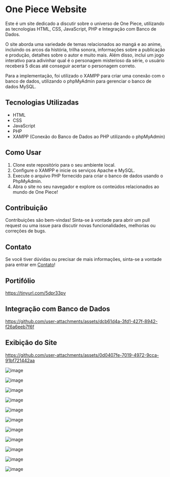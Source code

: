 # One Piece Website

Este é um site dedicado a discutir sobre o universo de One Piece, utilizando as tecnologias HTML, CSS, JavaScript, PHP e Integração com Banco de Dados.

O site aborda uma variedade de temas relacionados ao mangá e ao anime, incluindo os arcos da história, trilha sonora, informações sobre a publicação e produção, detalhes sobre o autor e muito mais. Além disso, inclui um jogo interativo para adivinhar qual é o personagem misterioso da série, o usuário receberá 5 dicas até conseguir acertar o personagem correto.

Para a implementação, foi utilizado o XAMPP para criar uma conexão com o banco de dados, utilizando o phpMyAdmin para gerenciar o banco de dados MySQL.

## Tecnologias Utilizadas

- HTML
- CSS
- JavaScript
- PHP
- XAMPP (Conexão do Banco de Dados ao PHP utilizando o phpMyAdmin)

## Como Usar

1. Clone este repositório para o seu ambiente local.
2. Configure o XAMPP e inicie os serviços Apache e MySQL.
3. Execute o arquivo PHP fornecido para criar o banco de dados usando o PhpMyAdmin.
5. Abra o site no seu navegador e explore os conteúdos relacionados ao mundo de One Piece!

## Contribuição

Contribuições são bem-vindas! Sinta-se à vontade para abrir um pull request ou uma issue para discutir novas funcionalidades, melhorias ou correções de bugs.

## **Contato**

Se você tiver dúvidas ou precisar de mais informações, sinta-se a vontade para entrar em [Contato](https://linktr.ee/leomolinarodev01)!

## **Portifólio**

https://tinyurl.com/5dpr33pv


## Integração com Banco de Dados

https://github.com/user-attachments/assets/dcb61d4a-3fd1-427f-8942-f26a6eeb7f6f


## Exibição do Site

https://github.com/user-attachments/assets/0d0407fe-7019-4972-9cca-91bf721442aa


![image](https://github.com/LMolinaro01/OnePieceWebsite/assets/126402616/64c8bdcb-f8cd-461d-85c0-938857dff507)

![image](https://github.com/LMolinaro01/OnePieceWebsite/assets/126402616/55be5dcc-3f00-46a8-affa-622af9406fb3)

![image](https://github.com/LMolinaro01/OnePieceWebsite/assets/126402616/b973457f-1f55-4bd3-887e-155877c5eb1b)

![image](https://github.com/LMolinaro01/OnePieceWebsite/assets/126402616/e26c7d31-5ef5-449d-9381-f8777e1606a1)

![image](https://github.com/LMolinaro01/OnePieceWebsite/assets/126402616/0e779289-7575-41c6-8472-bc8a3fdd252c)

![image](https://github.com/LMolinaro01/OnePieceWebsite/assets/126402616/d36df478-6427-4662-afc7-d72b7b1d227a)

![image](https://github.com/LMolinaro01/OnePieceWebsite/assets/126402616/0298690c-12e6-4f32-b9f7-92997e49fd64)

![image](https://github.com/LMolinaro01/OnePieceWebsite/assets/126402616/fa6abfbf-7ff7-43ad-917d-8689d7eba152)

![image](https://github.com/LMolinaro01/OnePieceWebsite/assets/126402616/05e12d79-2269-4b85-93bc-d34b0acb7154)

![image](https://github.com/LMolinaro01/OnePieceWebsite/assets/126402616/b3c140bc-3ef7-4e50-82ef-0b7cde78a903)

![image](https://github.com/LMolinaro01/OnePieceWebsite/assets/126402616/9e17a860-b067-4a5f-8348-1556dfb4588e)





